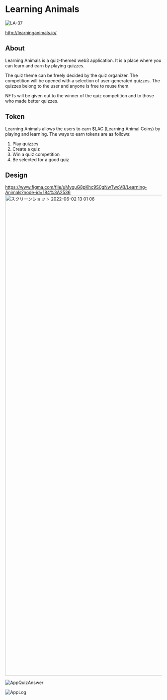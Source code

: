 # Learning Animals

![LA-37](https://user-images.githubusercontent.com/7918776/158055478-c91c1851-f1ef-4a38-af23-adcd85a46714.png)

http://learninganimals.io/

## About

Learning Animals is a quiz-themed web3 application.
It is a place where you can learn and earn by playing quizzes.

The quiz theme can be freely decided by the quiz organizer.
The competition will be opened with a selection of user-generated quizzes.
The quizzes belong to the user and anyone is free to reuse them.

NFTs will be given out to the winner of the quiz competition and to those who made better quizzes.

## Token

Learning Animals allows the users to earn $LAC (Learning Animal Coins) by playing and learning.
The ways to earn tokens are as follows:

1. Play quizzes
2. Create a quiz
3. Win a quiz competition
4. Be selected for a good quiz

## Design

https://www.figma.com/file/uMvguG8pKhc9S0gNwTwoVB/Learning-Animals?node-id=184%3A2536
<img width="1541" alt="スクリーンショット 2022-06-02 13 01 06" src="https://user-images.githubusercontent.com/4179632/171728117-2449804c-d2e6-4b4c-8dee-a8cd7e0e26c0.png">

![AppQuizAnswer](https://user-images.githubusercontent.com/4179632/171727803-fd6c9a8d-5b9f-4d45-8707-a182e29ba08c.png)

![AppLog](https://user-images.githubusercontent.com/4179632/171727791-47b3b3f2-2e01-4c1e-9d42-5567e6156db5.png)



